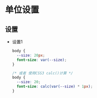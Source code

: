 # 单位设置

## 设置

+ 设置1

    ```css
    body {
      --size: 20px;
      font-size: var(--size);
    }

    /* 或者 使用CSS3 calc()计算 */
    body {
      --size: 20;
      font-size: calc(var(--size) * 1px);
    }
    ```
